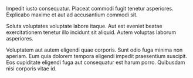 Impedit iusto consequatur. Placeat commodi fugit tenetur asperiores. Explicabo maxime et aut ad accusantium commodi sit.
 Soluta voluptates voluptate labore itaque. Aut est eveniet beatae exercitationem tenetur illo incidunt sit aliquid. Autem voluptas laborum asperiores.
 Voluptatem aut autem eligendi quae corporis. Sunt odio fuga minima non aperiam. Eum quia dolorem tempora eligendi impedit praesentium suscipit. Eos cupiditate eligendi fuga aut consequatur est harum porro. Quibusdam nisi corporis vitae id.